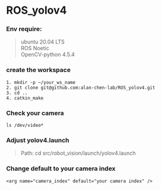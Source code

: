 # ROS_yolov4
### Env require:
> ubuntu 20.04 LTS   
> ROS Noetic  
> OpenCV-python 4.5.4  
### create the workspace
```
1. mkdir -p ~/your_ws_name
2. git clone git@github.com:alan-chen-lab/ROS_yolov4.git
3. cd ..   
4. catkin_make
```     
### Check your camera
```
ls /dev/video*
```
### Adjust yolov4.launch
> Path: cd src/robot_vision/launch/yolov4.launch
### Change default to your camera index
```
<arg name="camera_index" default="your camera index" />
```

